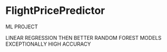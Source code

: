 # FlightPricePredictor
ML PROJECT

LINEAR REGRESSION THEN BETTER RANDOM FOREST MODELS
EXCEPTIONALLY HIGH ACCURACY 
